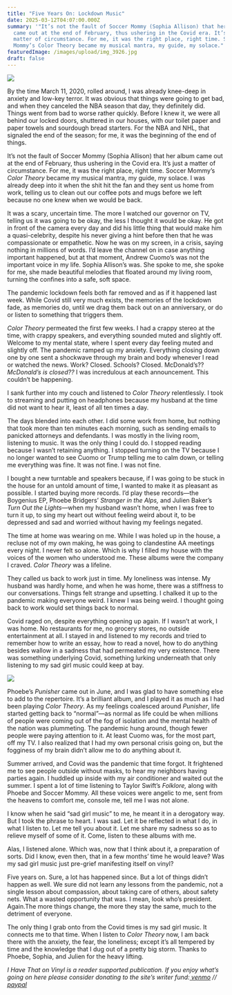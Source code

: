 ```yaml
---
title: "Five Years On: Lockdown Music"
date: 2025-03-12T04:07:00.000Z
summary: '"It’s not the fault of Soccer Mommy (Sophia Allison) that her album
  came out at the end of February, thus ushering in the Covid era. It’s just a
  matter of circumstance. For me, it was the right place, right time. Soccer
  Mommy’s Color Theory became my musical mantra, my guide, my solace."'
featuredImage: /images/upload/img_3926.jpg
draft: false
---
```

![](/images/upload/img_3926.jpg)




By the time March 11, 2020, rolled around, I was already knee-deep in anxiety and low-key terror. It was obvious that things were going to get bad, and when they canceled the NBA season that day, they definitely did. Things went from bad to worse rather quickly. Before I knew it, we were all behind our locked doors, shuttered in our houses, with our toilet paper and paper towels and sourdough bread starters. For the NBA and NHL, that signaled the end of the season; for me, it was the beginning of the end of things.

It’s not the fault of Soccer Mommy (Sophia Allison) that her album came out at the end of February, thus ushering in the Covid era. It’s just a matter of circumstance. For me, it was the right place, right time. Soccer Mommy’s *Color Theory* became my musical mantra, my guide, my solace. I was already deep into it when the shit hit the fan and they sent us home from work, telling us to clean out our coffee pots and mugs before we left because no one knew when we would be back. 

It was a scary, uncertain time. The more I watched our governor on TV, telling us it was going to be okay, the less I thought it would be okay. He got in front of the camera every day and did his little thing that would make him a quasi-celebrity, despite his never giving a hint before then that he was compassionate or empathetic. Now he was on my screen, in a crisis, saying nothing in millions of words. I’d leave the channel on in case anything important happened, but at that moment, Andrew Cuomo’s was not the important voice in my life. Sophia Allison’s was. She spoke to me, she spoke for me, she made beautiful melodies that floated around my living room, turning the confines into a safe, soft space.

The pandemic lockdown feels both far removed and as if it happened last week. While Covid still very much exists, the memories of the lockdown fade, as memories do, until we drag them back out on an anniversary, or do or listen to something that triggers them.

*Color Theory* permeated the first few weeks. I had a crappy stereo at the time, with crappy speakers, and everything sounded muted and slightly off. Welcome to my mental state, where I spent every day feeling muted and slightly off. The pandemic ramped up my anxiety. Everything closing down one by one sent a shockwave through my brain and body whenever I read or watched the news. Work? Closed. Schools? Closed. McDonald’s?? *McDonald’s is closed??* I was incredulous at each announcement. This couldn’t be happening. 

I sank further into my couch and listened to *Color Theory* relentlessly. I took to streaming and putting on headphones because my husband at the time did not want to hear it, least of all ten times a day. 

The days blended into each other. I did some work from home, but nothing that took more than ten minutes each morning, such as sending emails to panicked attorneys and defendants. I was mostly in the living room, listening to music. It was the only thing I could do. I stopped reading because I wasn’t retaining anything. I stopped turning on the TV because I no longer wanted to see Cuomo or Trump telling me to calm down, or telling me everything was fine. It was not fine. I was not fine. 

I bought a new turntable and speakers because, if I was going to be stuck in the house for an untold amount of time, I wanted to make it as pleasant as possible. I started buying more records. I’d play these records—the Boygenius EP, Phoebe Bridgers’ *Stranger in the Alps,* and Julien Baker’s *Turn Out the Lights*—when my husband wasn’t home, when I was free to turn it up, to sing my heart out without feeling weird about it, to be depressed and sad and worried without having my feelings negated. 

The time at home was wearing on me. While I was holed up in the house, a recluse not of my own making, he was going to clandestine AA meetings every night. I never felt so alone. Which is why I filled my house with the voices of the women who understood me. These albums were the company I craved. *Color Theory* was a lifeline.

They called us back to work just in time. My loneliness was intense. My husband was hardly home, and when he was home, there was a stiffness to our conversations. Things felt strange and upsetting. I chalked it up to the pandemic making everyone weird. I knew I was being weird. I thought going back to work would set things back to normal.

Covid raged on, despite everything opening up again. If I wasn’t at work, I was home. No restaurants for me, no grocery stores, no outside entertainment at all. I stayed in and listened to my records and tried to remember how to write an essay, how to read a novel, how to do anything besides wallow in a sadness that had permeated my very existence. There was something underlying Covid, something lurking underneath that only listening to my sad girl music could keep at bay. 

![](/images/upload/phoebe_bridgers_punisher_-2020-.png)

Phoebe’s *Punisher* came out in June, and I was glad to have something else to add to the repertoire. It’s a brilliant album, and I played it as much as I had been playing *Color Theory*. As my feelings coalesced around *Punisher*, life started getting back to “normal”—as normal as life could be when millions of people were coming out of the fog of isolation and the mental health of the nation was plummeting. The pandemic hung around, though fewer people were paying attention to it. At least Cuomo was, for the most part, off my TV. I also realized that I had my own personal crisis going on, but the fogginess of my brain didn’t allow me to do anything about it.

Summer arrived, and Covid was the pandemic that time forgot. It frightened me to see people outside without masks, to hear my neighbors having parties again. I huddled up inside with my air conditioner and waited out the summer. I spent a lot of time listening to Taylor Swift’s *Folklore,* along with Phoebe and Soccer Mommy. All these voices were angelic to me, sent from the heavens to comfort me, console me, tell me I was not alone. 

I know when he said “sad girl music” to me, he meant it in a derogatory way. But I took the phrase to heart. I was sad. Let it be reflected in what I do, in what I listen to. Let me tell you about it. Let me share my sadness so as to relieve myself of some of it. Come, listen to these albums with me. 

Alas, I listened alone. Which was, now that I think about it, a preparation of sorts. Did I know, even then, that in a few months’ time he would leave? Was my sad girl music just pre-grief manifesting itself on vinyl?

Five years on. Sure, a lot has happened since. But a lot of things didn’t happen as well. We sure did not learn any lessons from the pandemic, not a single lesson about compassion, about taking care of others, about safety nets. What a wasted opportunity that was. I mean, look who’s president. Again.The more things change, the more they stay the same, much to the detriment of everyone. 

The only thing I grab onto from the Covid times is my sad girl music. It connects me to that time. When I listen to *Color Theory* now, I am back there with the anxiety, the fear, the loneliness; except it’s all tempered by time and the knowledge that I dug out of a pretty big storm. Thanks to Phoebe, Sophia, and Julien for the heavy lifting. 

*I Have That on Vinyl is a reader supported publication. If you enjoy what’s going on here please consider donating to the site’s writer fund:[ venmo](https://account.venmo.com/u/Michele-Catalano2659) //[ paypal](https://www.paypal.com/paypalme/goingitaloneny?country.x=US&locale.x=en_US)*
